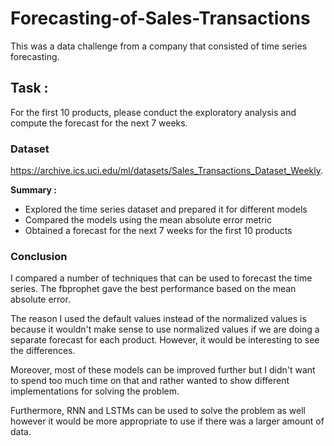 # Forecasting-of-Sales-Transactions
This was a data challenge from a company that consisted of time series forecasting.



## Task : 
For the first 10 products, please conduct the exploratory analysis and compute the forecast for the next 7 weeks.

### Dataset
https://archive.ics.uci.edu/ml/datasets/Sales_Transactions_Dataset_Weekly.

**Summary :**

- Explored the time series dataset and prepared it for different models
- Compared the models using the mean absolute error metric
- Obtained a forecast for the next 7 weeks for the first 10 products


### Conclusion
I compared a number of techniques that can be used to forecast the time series. The fbprophet gave the best performance based on the mean absolute error.

The reason I used the default values instead of the normalized values is because it wouldn't make sense to use normalized values if we are doing a separate forecast for each product. However, it would be interesting to see the differences.

Moreover, most of these models can be improved further but I didn't want to spend too much time on that and rather wanted to show different implementations for solving the problem.

Furthermore, RNN and LSTMs can be used to solve the problem as well however it would be more appropriate to use if there was a larger amount of data.
